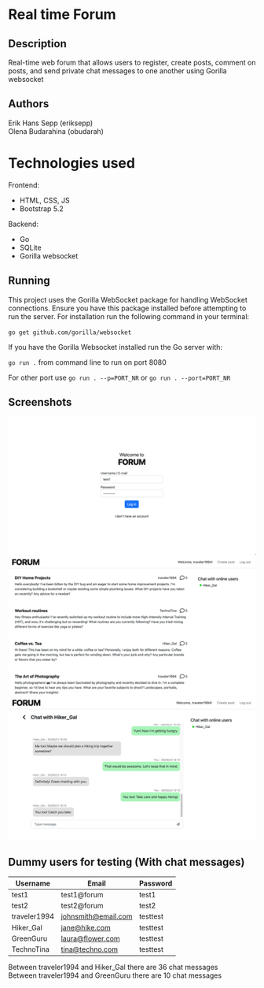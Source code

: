 # Real time Forum

## Description

Real-time web forum that allows users to register, create posts, comment on posts, and send private chat messages to one another using Gorilla websocket

## Authors

Erik Hans Sepp (eriksepp)  
Olena Budarahina (obudarah)

# Technologies used

Frontend:
- HTML, CSS, JS
- Bootstrap 5.2

Backend:
- Go
- SQLite
- Gorilla websocket

## Running

This project uses the Gorilla WebSocket package for handling WebSocket connections.
Ensure you have this package installed before attempting to run the server.
For installation run the following command in your terminal:

`go get github.com/gorilla/websocket`

If you have the Gorilla Websocket installed run the Go server with:

`go run .` from command line to run on port 8080

For other port use `go run . --p=PORT_NR` or `go run . --port=PORT_NR`

## Screenshots
<img src="screenshots/forum1.png" width="800" /><br>
<img src="screenshots/forum2.png" width="800" /><br>
<img src="screenshots/forum3.png" width="800" /><br>

## Dummy users for testing (With chat messages)

| Username | Email | Password |
| ----------- | ----------- | ----------- |
| test1 | test1@forum | test1 |
| test2 | test2@forum | test2 |
| traveler1994 |johnsmith@email.com | testtest |
| Hiker_Gal | jane@hike.com | testtest |
| GreenGuru | laura@flower.com | testtest |
| TechnoTina | tina@techno.com | testtest |

Between traveler1994 and Hiker_Gal there are 36 chat messages  
Between traveler1994 and GreenGuru there are 10 chat messages
